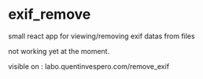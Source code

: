# exif_remove
small react app for viewing/removing exif datas from files

not working yet at the moment.

visible on : labo.quentinvespero.com/remove_exif